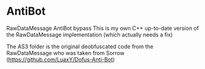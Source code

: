 AntiBot
=======

RawDataMessage AntiBot bypass
This is my own C++ up-to-date version of the RawDataMessage implementation (which actually needs a fix)

The AS3 folder is the original deobfuscated code from the RawDataMessage who was taken from Sorrow (https://github.com/LuaxY/Dofus-Anti-Bot)
